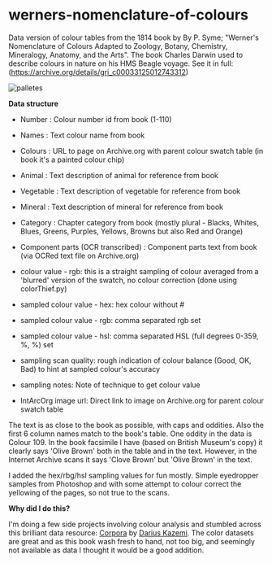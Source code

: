 # werners-nomenclature-of-colours
Data version of colour tables from the 1814 book by By P. Syme; "Werner's Nomenclature of Colours Adapted to Zoology, Botany, Chemistry, Mineralogy, Anatomy, and the Arts". The book Charles Darwin used to describe colours in nature on his HMS Beagle voyage. See it in full: (https://archive.org/details/gri_c00033125012743312)

![palletes](werner2.png)

**Data structure**
* Number : Colour number id from book (1-110) 
* Names : Text colour name from book
* Colours	: URL to page on Archive.org with parent colour swatch table (in book it's a painted colour chip)
* Animal : Text description of animal for reference from book 
* Vegetable : Text description of vegetable for reference from book 
* Mineral	: Text description of mineral for reference from book 
* Category : Chapter category from book (mostly plural - Blacks, Whites, Blues, Greens, Purples, Yellows, Browns but also Red and Orange)

* Component parts (OCR transcribed)	: Component parts text from book (via OCRed text file on Archive.org) 
* colour value - rgb: this is a straight sampling of colour averaged from a 'blurred' version of the swatch, no colour correction (done using colorThief.py) 
* sampled colour value - hex: hex colour without #
* sampled colour value - rgb: comma separated rgb set
* sampled colour value - hsl: comma separated HSL (full degrees 0-359, %, %) set
* sampling scan quality: rough indication of colour balance (Good, OK, Bad) to hint at sampled colour's accuracy
* sampling notes: Note of technique to get colour value
* IntArcOrg image url: Direct link to image on Archive.org for parent colour swatch table 

The text is as close to the book as possible, with caps and oddities. Also the first 6 column names match to the book's table. One oddity in the data is Colour 109. In the book facsimile I have (based on British Museum's copy) it clearly says 'Olive Brown' both in the table and in the text. However, in the Internet Archive scans it says 'Clove Brown' but 'Olive Brown' in the text.

I added the hex/rbg/hsl sampling values for fun mostly. Simple eyedropper samples from Photoshop and with some attempt to colour correct the yellowing of the pages, so not true to the scans. 

**Why did I do this?**

I'm doing a few side projects involving colour analysis and stumbled across this brilliant data resource: [Corpora](https://github.com/dariusk/corpora) by [Darius Kazemi](https://github.com/dariusk).
The color datasets are great and as this book wash fresh to hand, not too big, and seemingly not available as data I thought it would be a good addition. 
